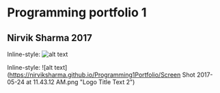 # Programming portfolio 1
## Nirvik Sharma 2017

Inline-style: 
![alt text](https://nirviksharma.github.io/Programming1Portfolio/pic.png "Logo Title Text 1")

Inline-style: 
![alt text](https://nirviksharma.github.io/Programming1Portfolio/Screen Shot 2017-05-24 at 11.43.12 AM.png "Logo Title Text 2")

